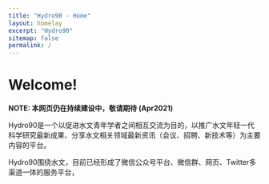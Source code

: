 ```yaml
---
title: "Hydro90 - Home"
layout: homelay
excerpt: "Hydro90"
sitemap: false
permalink: /
---
```

# Welcome!


**NOTE: 本网页仍在持续建设中，敬请期待 (Apr2021)**

Hydro90是一个以促进水文青年学者之间相互交流为目的，以推广水文年轻一代科学研究最新成果、分享水文相关领域最新资讯（会议、招聘、新技术等）为主要内容的平台。

Hydro90围绕水文，目前已经形成了微信公众号平台、微信群、网页、Twitter多渠道一体的服务平台，



